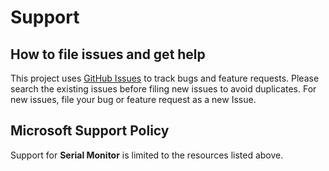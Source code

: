 # Support

## How to file issues and get help

This project uses
[GitHub Issues](https://github.com/microsoft/vscode-serial-monitor/issues/new/choose)
to track bugs and feature requests. Please search the existing issues before
filing new issues to avoid duplicates. For new issues, file your bug or feature
request as a new Issue.

## Microsoft Support Policy

Support for **Serial Monitor** is limited to the resources listed above.
